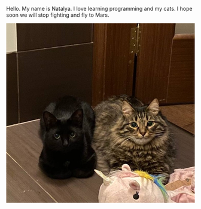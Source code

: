 Hello. My name is Natalya. I love learning programming and my cats. I hope soon we will stop fighting and fly to Mars.


![image](img/kitties.jpg)